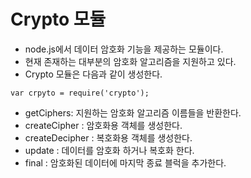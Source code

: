 # Crypto 모듈

- node.js에서 데이터 암호화 기능을 제공하는 모듈이다.
- 현재 존재하는 대부분의 암호화 알고리즘을 지원하고 있다.
- Crypto 모듈은 다음과 같이 생성한다.
~~~
var crpyto = require('crypto');
~~~

- getCiphers: 지원하는 암호화 알고리즘 이름들을 반환한다.
- createCipher : 암호화용 객체를 생성한다.
- createDecipher : 복호화용 객체를 생성한다.
- update : 데이터를 암호화 하거나 복호화 한다.
- final : 암호화된 데이터에 마지막 종료 블럭을 추가한다.

